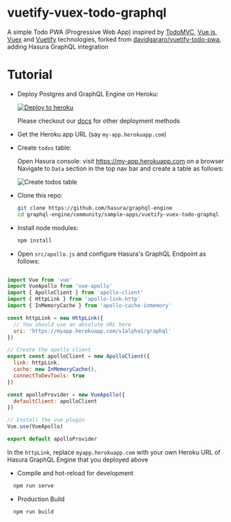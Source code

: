 # vuetify-vuex-todo-graphql
A simple Todo PWA (Progressive Web App) inspired by [TodoMVC](http://todomvc.com), [Vue.js](https://vuejs.org), [Vuex](https://vuex.vuejs.org) and [Vuetify](https://vuetifyjs.com) technologies, forked from [davidgararo/vuetify-todo-pwa](https://github.com/davidgaroro/vuetify-todo-pwa), adding Hasura GraphQL integration

# Tutorial

- Deploy Postgres and GraphQL Engine on Heroku:
  
  [![Deploy to
  heroku](https://www.herokucdn.com/deploy/button.svg)](https://heroku.com/deploy?template=https://github.com/hasura/graphql-engine-heroku)

  Please checkout our [docs](https://docs.hasura.io/1.0/graphql/manual/deployment/index.html) for other deployment methods

- Get the Heroku app URL (say `my-app.herokuapp.com`)
- Create `todos` table:
  
  Open Hasura console: visit https://my-app.herokuapp.com on a browser  
  Navigate to `Data` section in the top nav bar and create a table as follows:

  ![Create todos table](https://storage.googleapis.com/graphql-engine-cdn.hasura.io/assets/vuetify-vuex-todo-graphql/create_table_todos.png)

- Clone this repo:
  ```bash
  git clone https://github.com/hasura/graphql-engine
  cd graphql-engine/community/sample-apps/vuetify-vuex-todo-graphql
  ```

- Install node modules:
  ```bash
  npm install
  ```

- Open `src/apollo.js` and configure Hasura's GraphQL Endpoint as follows: 
```js

import Vue from 'vue'
import VueApollo from 'vue-apollo'
import { ApolloClient } from 'apollo-client'
import { HttpLink } from 'apollo-link-http'
import { InMemoryCache } from 'apollo-cache-inmemory'

const httpLink = new HttpLink({
  // You should use an absolute URL here
  uri: 'https://myapp.herokuapp.com/v1alpha1/graphql'
})

// Create the apollo client
export const apolloClient = new ApolloClient({
  link: httpLink,
  cache: new InMemoryCache(),
  connectToDevTools: true
})

const apolloProvider = new VueApollo({
  defaultClient: apolloClient
})

// Install the vue plugin
Vue.use(VueApollo)

export default apolloProvider

```

In the `httpLink`, replace `myapp.herokuapp.com` with your own Heroku URL of Hasura GraphQL Engine that you deployed above

- Compile and hot-reload for development
```bash
  npm run serve
```

- Production Build
```bash
  npm run build
```

